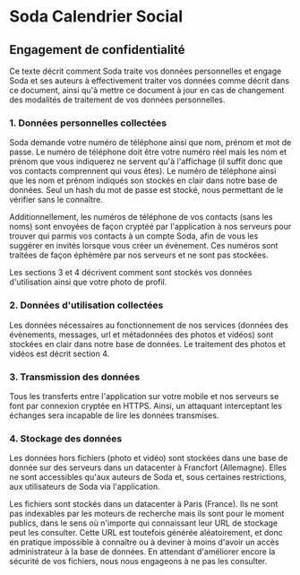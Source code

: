 # Soda Calendrier Social
## Engagement de confidentialité
Ce texte décrit comment Soda traite vos données personnelles et engage Soda et ses auteurs à effectivement traiter vos données comme décrit dans ce document, ainsi qu'à mettre ce document à jour en cas de changement des modalités de traitement de vos données personnelles.

### 1. Données personnelles collectées
Soda demande votre numéro de téléphone ainsi que nom, prénom et mot de passe. Le numéro de téléphone doit être votre numéro réel mais les nom et prénom que vous indiquerez ne servent qu'à l'affichage (il suffit donc que vos contacts comprennent qui vous êtes). Le numéro de téléphone ainsi que les nom et prénom indiqués son stockés en clair dans notre base de données. Seul un hash du mot de passe est stocké, nous permettant de le vérifier sans le connaître.

Additionnellement, les numéros de téléphone de vos contacts (sans les noms) sont envoyées de façon cryptéé par l'application à nos serveurs pour trouver qui parmis vos contacts à un compte Soda, afin de vous les suggérer en invités lorsque vous créer un évènement. Ces numéros sont traitées de façon éphèmère par nos serveurs et ne sont pas stockées. 

Les sections 3 et 4 décrivent comment sont stockés vos données d'utilisation ainsi que votre photo de profil.

### 2. Données d'utilisation collectées
Les données nécessaires au fonctionnement de nos services (données des évènements, messages, url et métadonnées des photos et vidéos) sont stockées en clair dans notre base de données. Le traitement des photos et vidéos est décrit section 4.

### 3. Transmission des données
Tous les transferts entre l'application sur votre mobile et nos serveurs se font par connexion cryptée en HTTPS. Ainsi, un attaquant interceptant les échanges sera incapable de lire les données transmises.

### 4. Stockage des données
Les données hors fichiers (photo et vidéo) sont stockées dans une base de donnée sur des serveurs dans un datacenter à Francfort (Allemagne). Elles ne sont accessibles qu'aux auteurs de Soda et, sous certaines restrictions, aux utilisateurs de Soda via l'application.

Les fichiers sont stockés dans un datacenter à Paris (France). Ils ne sont pas indexables par les moteurs de recherche mais ils sont pour le moment publics, dans le sens où n'importe qui connaissant leur URL de stockage peut les consulter. Cette URL est toutefois générée aléatoirement, et donc en pratique impossible à connaître ou à deviner à moins d'avoir un accès administrateur à la base de données. En attendant d'améliorer encore la sécurité de vos fichiers, nous nous engageons à ne pas les consulter.
